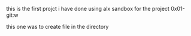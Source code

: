 this is the first projct i have done using alx sandbox for the project 0x01-git:w

this one was to create file in the directory
